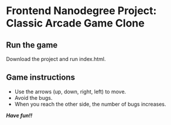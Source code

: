 Frontend Nanodegree Project:  
Classic Arcade Game Clone
=======================================

## Run the game
Download the project and run index.html.

## Game instructions
- Use the arrows (up, down, right, left) to move.
- Avoid the bugs.
- When you reach the other side, the number of bugs increases.

***Have fun!!***